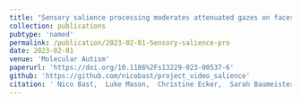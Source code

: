 ```yaml
---
title: "Sensory salience processing moderates attenuated gazes on faces in autism spectrum disorder: a case-control study"
collection: publications
pubtype: 'named'
permalink: /publication/2023-02-01-Sensory-salience-pro
date: 2023-02-01
venue: 'Molecular Autism'
paperurl: 'https://doi.org/10.1186%2Fs13229-023-00537-6'
github: 'https://github.com/nicobast/project_video_salience'
citation: ' Nico Bast,  Luke Mason,  Christine Ecker,  Sarah Baumeister,  Tobias Banaschewski,  Emily Jones,  Declan Murphy,  Jan Buitelaar,  Eva Loth,  Gahan Pandina, EU-AIMS LEAP group, Christine M. Freitag, &quot;Sensory salience processing moderates attenuated gazes on faces in autism spectrum disorder: a case-control study.&quot; Molecular Autism, 2023.'
---
```

